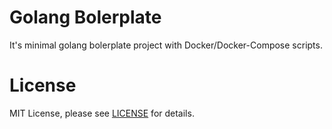 # Golang Bolerplate
It's minimal golang bolerplate project with Docker/Docker-Compose scripts.

# License
MIT License, please see [LICENSE](https://github.com/vvelikodny/golang-starter-kit/blob/master/LICENSE) for details. 
